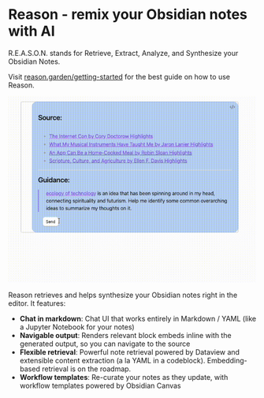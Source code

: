 # Reason - remix your Obsidian notes with AI

R.E.A.S.O.N. stands for Retrieve, Extract, Analyze, and Synthesize your Obsidian Notes.

Visit [reason.garden/getting-started](https://www.reason.garden/getting-started) for the best guide on how to use Reason.

![](synthesis.gif)

Reason retrieves and helps synthesize your Obsidian notes right in the editor. It features:

- **Chat in markdown**: Chat UI that works entirely in Markdown / YAML (like a Jupyter Notebook for your notes)
- **Navigable output**: Renders relevant block embeds inline with the generated output, so you can navigate to the source
- **Flexible retrieval**: Powerful note retrieval powered by Dataview and extensible content extraction (a la YAML in a codeblock). Embedding-based retrieval is on the roadmap.
- **Workflow templates**: Re-curate your notes as they update, with workflow templates powered by Obsidian Canvas
